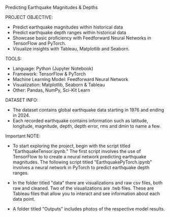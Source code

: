 Predicting Earthquake Magnitudes & Depths

PROJECT OBJECTIVE:

- Predict earthquake magnitudes within historical data
- Predict earthquake depth ranges within historical data
- Showcase basic proficiency with Feedforward Neural Networks in TensorFlow and PyTorch.
- Visualize insights with Tableau, Matplotlib and Seaborn.
  
TOOLS:
- Language: Python (Jupyter Notebook)
- Framework: TensorFlow & PyTorch
- Machine Learning Model: Feedforward Neural Network
- Visualization: Matplotlib, Seaborn & Tableau
- Other: Pandas, NumPy, Sci-Kit Learn

DATASET INFO:

- The dataset contains global earthquake data starting in 1976 and ending in 2024.
- Each recorded earthquake contains information such as latitude, longitude, magnitude, depth, depth error, rms and dmin to name a few.

Important NOTE: 

- To start exploring the project, begin with the script titled "EarthquakeTensor.ipynb." The first script involves the use of TensorFlow to 
to create a neural network predicting earthquake magnitudes. The following script titled "EarthquakePyTorch.ipynb" involves a neural network in PyTorch
to predict earthquake depth ranges. 

- In the folder titled "data" there are visualizations and raw csv files, both raw and cleaned. Two of the visualizations are .twb files. These are Tableau files that allow you to interact and see information about each data point. 

- A folder titled "Outputs" includes photos of the respective model results.
